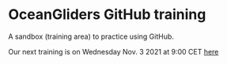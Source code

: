 # OceanGliders GitHub training

A sandbox (training area) to practice using GitHub.

Our next training is on Wednesday Nov. 3 2021 at 9:00 CET [here](https://github.com/OceanGlidersCommunity/LearningGitHub/blob/main/training_session_02.md)
